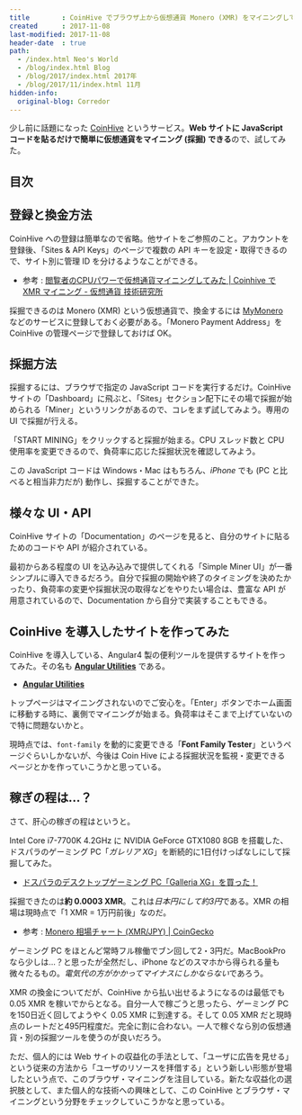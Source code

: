 ```yaml
---
title        : CoinHive でブラウザ上から仮想通貨 Monero (XMR) をマイニングしてみた
created      : 2017-11-08
last-modified: 2017-11-08
header-date  : true
path:
  - /index.html Neo's World
  - /blog/index.html Blog
  - /blog/2017/index.html 2017年
  - /blog/2017/11/index.html 11月
hidden-info:
  original-blog: Corredor
---
```


少し前に話題になった [CoinHive](https://coinhive.com/) というサービス。**Web サイトに JavaScript コードを貼るだけで簡単に仮想通貨をマイニング (採掘) できる**ので、試してみた。

## 目次

## 登録と換金方法

CoinHive への登録は簡単なので省略。他サイトをご参照のこと。アカウントを登録後、「Sites & API Keys」のページで複数の API キーを設定・取得できるので、サイト別に管理 ID を分けるようなことができる。

- 参考 : [閲覧者のCPUパワーで仮想通貨マイニングしてみた | Coinhive で XMR マイニング - 仮想通貨 技術研究所](http://tetsuyaimagawa.hatenablog.com/entry/2017/09/21/coinhive)

採掘できるのは Monero (XMR) という仮想通貨で、換金するには [MyMonero](https://mymonero.com/) などのサービスに登録しておく必要がある。「Monero Payment Address」を CoinHive の管理ページで登録しておけば OK。

## 採掘方法

採掘するには、ブラウザで指定の JavaScript コードを実行するだけ。CoinHive サイトの「Dashboard」に飛ぶと、「Sites」セクション配下にその場で採掘が始められる「Miner」というリンクがあるので、コレをまず試してみよう。専用の UI で採掘が行える。

「START MINING」をクリックすると採掘が始まる。CPU スレッド数と CPU 使用率を変更できるので、負荷率に応じた採掘状況を確認してみよう。

この JavaScript コードは Windows・Mac はもちろん、*iPhone* でも (PC と比べると相当非力だが) 動作し、採掘することができた。

## 様々な UI・API

CoinHive サイトの「Documentation」のページを見ると、自分のサイトに貼るためのコードや API が紹介されている。

最初からある程度の UI を込み込みで提供してくれる「Simple Miner UI」が一番シンプルに導入できるだろう。自分で採掘の開始や終了のタイミングを決めたかったり、負荷率の変更や採掘状況の取得などをやりたい場合は、豊富な API が用意されているので、Documentation から自分で実装することもできる。

## CoinHive を導入したサイトを作ってみた

CoinHive を導入している、Angular4 製の便利ツールを提供するサイトを作ってみた。その名も **[Angular Utilities](https://neos21.github.io/angular-utilities/)** である。

- **[Angular Utilities](https://neos21.github.io/angular-utilities/)**

トップページはマイニングされないのでご安心を。「Enter」ボタンでホーム画面に移動する時に、裏側でマイニングが始まる。負荷率はそこまで上げていないので特に問題ないかと。

現時点では、`font-family` を動的に変更できる「**Font Family Tester**」というページぐらいしかないが、今後は Coin Hive による採掘状況を監視・変更できるページとかを作っていこうかと思っている。

## 稼ぎの程は…？

さて、肝心の稼ぎの程はというと。

Intel Core i7-7700K 4.2GHz に NVIDIA GeForce GTX1080 8GB を搭載した、ドスパラのゲーミング PC「*ガレリア XG*」を断続的に1日付けっぱなしにして採掘してみた。

- [ドスパラのデスクトップゲーミング PC「Galleria XG」を買った！](/blog/2017/08/08-03.html)

採掘できたのは**約 0.0003 XMR**。これは*日本円にして約3円*である。XMR の相場は現時点で「1 XMR = 1万円前後」なのだ。

- 参考 : [Monero 相場チャート (XMR/JPY) | CoinGecko](https://www.coingecko.com/ja/%E7%9B%B8%E5%A0%B4%E3%83%81%E3%83%A3%E3%83%BC%E3%83%88/monero/jpy)

ゲーミング PC をほとんど常時フル稼働でブン回して2・3円だ。MacBookPro なら少しは…？と思ったが全然だし、iPhone などのスマホから得られる量も微々たるもの。*電気代の方がかかってマイナスにしかならない*であろう。

XMR の換金についてだが、CoinHive から払い出せるようになるのは最低でも 0.05 XMR を稼いでからとなる。自分一人で稼ごうと思ったら、ゲーミング PC を150日近く回してようやく 0.05 XMR に到達する。そして 0.05 XMR だと現時点のレートだと495円程度だ。完全に割に合わない。一人で稼ぐなら別の仮想通貨・別の採掘ツールを使うのが良いだろう。

ただ、個人的には Web サイトの収益化の手法として、「ユーザに広告を見せる」という従来の方法から「ユーザのリソースを拝借する」という新しい形態が登場したという点で、このブラウザ・マイニングを注目している。新たな収益化の選択肢として、また個人的な技術への興味として、この CoinHive とブラウザ・マイニングという分野をチェックしていこうかなと思っている。
